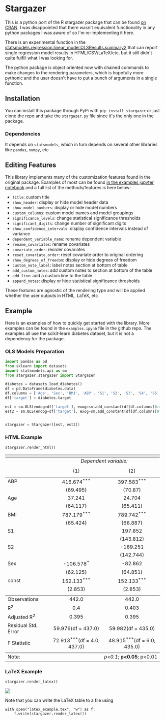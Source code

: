 # Stargazer

This is a python port of the R stargazer package that can be found [on CRAN](https://CRAN.R-project.org/package=stargazer). I was disappointed that there wasn't equivalent functionality in any python packages I was aware of so I'm re-implementing it here.

There is an experimental function in the [statsmodels.regression.linear_model.OLSResults.summary2](http://www.statsmodels.org/dev/generated/statsmodels.regression.linear_model.OLSResults.summary2.html) that can report single regression model results in HTML/CSV/LaTeX/etc, but it still didn't quite fulfill what I was looking for.

The python package is object oriented now with chained commands to make changes to the rendering parameters, which is hopefully more pythonic and the user doesn't have to put a bunch of arguments in a single function.

## Installation

You can install this package through PyPi with `pip install stargazer` or just clone the repo and take the `stargazer.py` file since it's the only one in the package.

### Dependencies

It depends on `statsmodels`, which in turn depends on several other libraries like `pandas`, `numpy`, etc

## Editing Features

This library implements many of the customization features found in the original package. Examples of most can be found [in the examples jupyter notebook](https://github.com/mwburke/stargazer/blob/master/examples.ipynb) and a full list of the methods/features is here below:

* `title`: custom title
* `show_header`: display or hide model header data
* `show_model_numbers`: display or hide model numbers
* `custom_columns`: custom model names and model groupings
* `significance_levels`: change statistical significance thresholds
* `significant_digits`: change number of significant digits
* `show_confidence_intervals`: display confidence intervals instead of variance
* `dependent_variable_name`: rename dependent variable
* `rename_covariates`: rename covariates
* `covariate_order`: reorder covariates
* `reset_covariate_order`: reset covariate order to original ordering
* `show_degrees_of_freedom`: display or hide degrees of freedom
* `custom_note_label`: label notes section at bottom of table
* `add_custom_notes`: add custom notes to section at bottom of the table
* `add_line`: add a custom line to the table
* `append_notes`: display or hide statistical significance thresholds

These features are agnostic of the rendering type and will be applied whether the user outputs in HTML, LaTeX, etc

## Example

Here is an examples of how to quickly get started with the library. More examples can be found in the `examples.ipynb` file in the github repo. The examples all use the scikit-learn diabetes dataset, but it is not a dependency for the package.

### OLS Models Preparation

```python
import pandas as pd
from sklearn import datasets
import statsmodels.api as sm
from stargazer.stargazer import Stargazer

diabetes = datasets.load_diabetes()
df = pd.DataFrame(diabetes.data)
df.columns = ['Age', 'Sex', 'BMI', 'ABP', 'S1', 'S2', 'S3', 'S4', 'S5', 'S6']
df['target'] = diabetes.target

est = sm.OLS(endog=df['target'], exog=sm.add_constant(df[df.columns[0:4]])).fit()
est2 = sm.OLS(endog=df['target'], exog=sm.add_constant(df[df.columns[0:6]])).fit()


stargazer = Stargazer([est, est2])
```

### HTML Example

```python
stargazer.render_html()
```

<table style="text-align:center"><tr><td colspan="3" style="border-bottom: 1px solid black"></td></tr><td style="text-align:left"></td><td colspan="2"><em>Dependent variable:</em></td></tr><tr><td style="text-align:left"><tr><td style="text-align:left"></td><td>(1)</td><td>(2)</td></tr><td colspan="3" style="border-bottom: 1px solid black"><tr><td style="text-align:left">ABP</td><td>416.674<sup>***</sup></td><td>397.583<sup>***</sup></td></tr><tr><td style="text-align:left"></td><td>(69.495)</td><td>(70.87)</td></tr><tr><td style="text-align:left">Age</td><td>37.241<sup></sup></td><td>24.704<sup></sup></td></tr><tr><td style="text-align:left"></td><td>(64.117)</td><td>(65.411)</td></tr><tr><td style="text-align:left">BMI</td><td>787.179<sup>***</sup></td><td>789.742<sup>***</sup></td></tr><tr><td style="text-align:left"></td><td>(65.424)</td><td>(66.887)</td></tr><tr><td style="text-align:left">S1</td><td></td><td>197.852<sup></sup></td></tr><tr><td style="text-align:left"></td><td></td><td>(143.812)</td></tr><tr><td style="text-align:left">S2</td><td></td><td>-169.251<sup></sup></td></tr><tr><td style="text-align:left"></td><td></td><td>(142.744)</td></tr><tr><td style="text-align:left">Sex</td><td>-106.578<sup>*</sup></td><td>-82.862<sup></sup></td></tr><tr><td style="text-align:left"></td><td>(62.125)</td><td>(64.851)</td></tr><tr><td style="text-align:left">const</td><td>152.133<sup>***</sup></td><td>152.133<sup>***</sup></td></tr><tr><td style="text-align:left"></td><td>(2.853)</td><td>(2.853)</td></tr><td colspan="3" style="border-bottom: 1px solid black"></td></tr><tr><td style="text-align: left">Observations</td><td>442.0</td><td>442.0</td></tr><tr><td style="text-align: left">R<sup>2</sup></td><td>0.4</td><td>0.403</td></tr><tr><td style="text-align: left">Adjusted R<sup>2</sup></td><td>0.395</td><td>0.395</td></tr><tr><td style="text-align: left">Residual Std. Error</td><td>59.976(df = 437.0)</td><td>59.982(df = 435.0)</td></tr><tr><td style="text-align: left">F Statistic</td><td>72.913<sup>***</sup>(df = 4.0; 437.0)</td><td>48.915<sup>***</sup>(df = 6.0; 435.0)</td></tr><td colspan="3" style="border-bottom: 1px solid black"></td></tr><tr><td style="text-align: left">Note:</td><td colspan="2" style="text-align: right"><em>p<0.1</em>; <b>p<0.05</b>; p<0.01</td></tr></table>

### LaTeX Example

```python
stargazer.render_latex()
```

![](https://raw.githubusercontent.com/mwburke/stargazer/master/latex_example.png)

Note that you can write the LaTeX table to a file using

```
with open("latex_example.tex", "w") as f:
    f.write(stargazer.render_latex())
```
